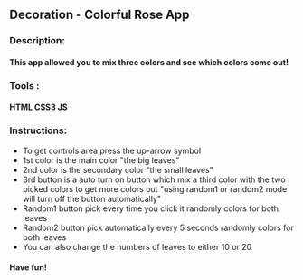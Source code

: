 ## Decoration - Colorful Rose App
### Description:
#### This app allowed you to mix three colors and see which colors come out!
### Tools :
#### HTML CSS3 JS
### Instructions:
- To get controls area press the up-arrow symbol
- 1st color is the main color "the big leaves"
- 2nd color is the secondary color "the small leaves"
- 3rd button is a auto turn on button which mix a third color with the two picked colors to get more colors out "using random1 or random2 mode will turn off the button automatically"
- Random1 button pick every time you click it randomly colors for both leaves
- Random2 button pick automatically every 5 seconds randomly colors for both leaves
- You can also change the numbers of leaves to either 10 or 20 
#### Have fun!